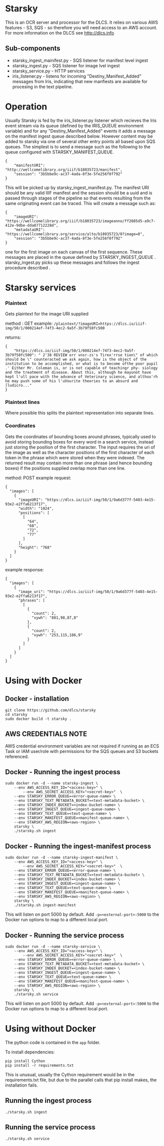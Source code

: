 # Starsky

This is an OCR server and processor for the DLCS. It relies on various AWS features - S3, SQS - so therefore you will need access to an AWS account. For more information on the DLCS see http://dlcs.info

## Sub-components

- starsky_ingest_mainifest.py - SQS listener for manifest level ingest
- starsky_ingest.py - SQS listener for image lvel ingest
- starsky_service.py - HTTP services
- iris_listener.py - listens for incoming "Destiny_Manifest_Added" messages from Iris, indicating that new manfiests are available for procesing in the text pipeline. 

# Operation

Usually Starsky is fed by the iris_listener.py listener which recieves the Iris event stream via its queue (defined by the IRIS_QUEUE environment variable) and for any "Destiny_Manifest_Added" events it adds a message on the manifest ingest queue described below. However content may be added to starsky via one of several other entry points all based upon SQS queues. The simplest is to send a message such as the following to the queue configured with STARSKY_MANIFEST_QUEUE. 

```
{
    "manifestURI": "http://wellcomelibrary.org/iiif/b18035723/manifest",
    "session": "3b5bbe9c-ac37-4ada-8f3e-5fe256f0f792"
}
```

This will be picked up by starsky_ingest_manifest.py. The manifest URI should be any valid IIIF manifest and the session should be a uuid and is passed through stages of the pipeline so that events resultiing from the same originating event can be traced.  This will create a message such as:

```
{
    "imageURI": "https://wellcomelibrary.org/iiif/b18035723/imageanno/ff2085d5-a9c7-412e-9dbe-dda87712228d",
    "metadataURI": "https://wellcomelibrary.org/service/alto/b18035723/0?image=0",
    "session": "3b5bbe9c-ac37-4ada-8f3e-5fe256f0f792"
}
```
one for the first image on each canvas of the first sequence. These messages are placed in the queue defined by STARSKY_INGEST_QUEUE . starsky_ingest.py picks up these messages and follows the ingest procedure described .

# Starsky services

### Plaintext

Gets plaintext for the image URI supplied

method : GET 
example:
```/plaintext/?imageURI=https://dlcs.io/iiif-img/50/1/000214ef-74f3-4ec2-9a5f-3b79f50fc500```

returns:

```
{
    "https://dlcs.io/iiif-img/50/1/000214ef-74f3-4ec2-9a5f-3b79f50fc500": " 2'38 REVIEW orr vnsr-zs's Tirex'rrse tion\" of which should be \" counteracted we ask again, how is the object of the institution to be accomplished, or what is to become ofthe poor pupil .' Either Mr. Coleman is, or is not capable of teachingr phy- siology and the treatment of disease. About this, although he mayunot have kept l'ull pace with the advance of Veterinary science, and althou'rh he may push some of his l'uVourite theories to an absurd and [ludicro..."
}
```

### Plaintext lines

Where possible this splits the plaintext representation into separate lines.


### Coordinates

Gets the coordinates of bounding boxes around phrases, typically used to avoid storing bounding boxes for every word in a search service, instead just storing the position of the first character. The input requires the uri of the image as well as the character positions of the first character of each token in the phrase which were stored when they were indexed.  The returned result may contain more than one phrase (and hence bounding boxes) if the positions supplied overlap more than one line.

method: POST
example request:
```
{
  "images": [
    {
      "imageURI": "https://dlcs.io/iiif-img/50/1/9a6d377f-5403-4e15-93e2-e2ffa6213f17",
      "width": "1024",
      "positions": [
        [
          "64",
          "68",
          "72",
          "77"
        ]
      ],
      "height": "768"
    }
  ]
}
```

example response:

```
{
  "images": [
    {
      "image_uri": "https://dlcs.io/iiif-img/50/1/9a6d377f-5403-4e15-93e2-e2ffa6213f17",
      "phrases": [
        [
          {
            "count": 2,
            "xywh": "881,98,87,8"
          },
          {
            "count": 2,
            "xywh": "253,115,186,9"
          }
        ]
      ]
    }
  ]
}
```

# Using with Docker

## Docker - installation

```
git clone https://github.com/dlcs/starsky
cd starsky
sudo docker build -t starsky .
```

## AWS CREDENTIALS NOTE
AWS credential environment variables are not required if running as an ECS Task or IAM user/role with permissions for the SQS queues and S3 buckets referenced.

## Docker - Running the ingest process
```
sudo docker run -d --name starsky-ingest \
	--env AWS_ACCESS_KEY_ID="<access-key>" \
        --env AWS_SECRET_ACCESS_KEY="<secret-key>"  \
	--env STARSKY_ERROR_QUEUE=<error-queue-name> \
	--env STARSKY_TEXT_METADATA_BUCKET=<text-metadata-bucket> \
	--env STARSKY_INDEX_BUCKET=<index-bucket-name> \
	--env STARSKY_INGEST_QUEUE=<ingest-queue-name> \
	--env STARSKY_TEXT_QUEUE=<text-queue-name> \
	--env STARSKY_MANIFEST_QUEUE=<manifest-queue-name> \
	--env STARSKY_AWS_REGION=<aws-region> \
	starsky \
	./starsky.sh ingest
```

## Docker - Running the ingest-manifest process
```
sudo docker run -d --name starsky-ingest-manifest \
	--env AWS_ACCESS_KEY_ID="<access-key>" \
        --env AWS_SECRET_ACCESS_KEY="<secret-key>"  \
	--env STARSKY_ERROR_QUEUE=<error-queue-name> \
	--env STARSKY_TEXT_METADATA_BUCKET=<text-metadata-bucket> \
	--env STARSKY_INDEX_BUCKET=<index-bucket-name> \
	--env STARSKY_INGEST_QUEUE=<ingest-queue-name> \
	--env STARSKY_TEXT_QUEUE=<text-queue-name> \
	--env STARSKY_MANIFEST_QUEUE=<manifest-queue-name> \
	--env STARSKY_AWS_REGION=<aws-region> \
	starsky \
	./starsky.sh ingest-manifest
```

This will listen on port 5000 by default. Add ```-p=<external-port>:5000``` to the Docker run options to map to a different local port.

## Docker - Running the service process
```
sudo docker run -d --name starsky-service \
	--env AWS_ACCESS_KEY_ID="<access-key>" \
        --env AWS_SECRET_ACCESS_KEY="<secret-key>"  \
	--env STARSKY_ERROR_QUEUE=<error-queue-name> \
	--env STARSKY_TEXT_METADATA_BUCKET=<text-metadata-bucket> \
	--env STARSKY_INDEX_BUCKET=<index-bucket-name> \
	--env STARSKY_INGEST_QUEUE=<ingest-queue-name> \
	--env STARSKY_TEXT_QUEUE=<text-queue-name> \
	--env STARSKY_MANIFEST_QUEUE=<manifest-queue-name> \
	--env STARSKY_AWS_REGION=<aws-region> \
	starsky \
	./starsky.sh service
```

This will listen on port 5000 by default. Add ```-p=<external-port>:5000``` to the Docker run options to map to a different local port.

# Using without Docker

The python code is contained in the ```app``` folder.

To install dependencies:
```
pip install Cython
pip install -r requirements.txt
```

This is unusual, usually the Cython requirement would be in the requirements.txt file, but due to the parallel calls that pip install makes, the installation fails.

## Running the ingest process
```
./starsky.sh ingest
```

## Running the service process
```
./starsky.sh service
```

